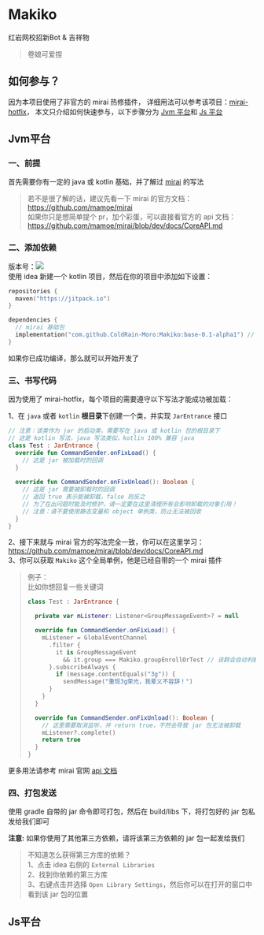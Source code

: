 # Makiko

红岩网校招新Bot & 吉祥物

> 卷娘可爱捏

## 如何参与？
因为本项目使用了非官方的 mirai 热修插件，
详细用法可以参考该项目：[mirai-hotfix](https://github.com/985892345/mirai-hotfix)，
本文只介绍如何快速参与，以下步骤分为 [Jvm 平台](#Jvm平台)和 [Js 平台](#Js平台)

## Jvm平台
### 一、前提
首先需要你有一定的 java 或 kotlin 基础，并了解过 [mirai](https://github.com/mamoe/mirai) 的写法
> 若不是很了解的话，建议先看一下 mirai 的官方文档：https://github.com/mamoe/mirai  
> 如果你只是想简单提个 pr，加个彩蛋，可以直接看官方的 api 文档：https://github.com/mamoe/mirai/blob/dev/docs/CoreAPI.md

### 二、添加依赖
版本号：[![](https://jitpack.io/v/ColdRain-Moro/Makiko.svg)](https://jitpack.io/#ColdRain-Moro/Makiko)  
使用 idea 新建一个 kotlin 项目，然后在你的项目中添加如下设置：
````kotlin
repositories {
  maven("https://jitpack.io")
}

dependencies { 
  // mirai 基础包
  implementation("com.github.ColdRain-Moro:Makiko:base-0.1-alpha1") // 版本号请看上方 jitpack 标签
}
````
如果你已成功编译，那么就可以开始开发了

### 三、书写代码
因为使用了 mirai-hotfix，每个项目的需要遵守以下写法才能成功被加载：

1、在 `java` 或者 `kotlin` **根目录**下创建一个类，并实现 `JarEntrance` 接口
````kotlin
// 注意：该类作为 jar 的启动类，需要写在 java 或 kotlin 包的根目录下
// 这是 kotlin 写法，java 写法类似，kotlin 100% 兼容 java
class Test : JarEntrance {
  override fun CommandSender.onFixLoad() {
    // 这是 jar 被加载时的回调
  }
  
  override fun CommandSender.onFixUnload(): Boolean {
    // 这是 jar 需要被卸载时的回调
    // 返回 true 表示能被卸载，false 则反之
    // 为了在出问题时能及时修护，请一定要在这里清理所有会影响卸载的对象引用！
    // 注意：请不要使用静态变量和 object 单例类，防止无法被回收
  }
}
````
2、接下来就与 mirai 官方的写法完全一致，你可以在这里学习：https://github.com/mamoe/mirai/blob/dev/docs/CoreAPI.md  
3、你可以获取 `Makiko` 这个全局单例，他是已经自带的一个 mirai 插件
> 例子：  
> 比如你想回复一些关键词  
> ````kotlin
> class Test : JarEntrance {
> 
>   private var mListener: Listener<GroupMessageEvent>? = null
> 
>   override fun CommandSender.onFixLoad() {
>     mListener = GlobalEventChannel
>       .filter {
>         it is GroupMessageEvent
>           && it.group === Makiko.groupEnrollOrTest // 该群会自动判断是否是测试群还是招生大群，方便测试
>       }.subscribeAlways {
>         if (message.contentEquals("3g")) {
>           sendMessage("重现3g荣光，我辈义不容辞！")
>       }
>     }
>   }
> 
>   override fun CommandSender.onFixUnload(): Boolean {
>     // 这里需要取消监听，并 return true，不然会导致 jar 包无法被卸载
>     mListener?.complete()
>     return true
>   }
> }
> ````
更多用法请参考 mirai 官网 [api 文档](https://github.com/mamoe/mirai/blob/dev/docs/CoreAPI.md)

### 四、打包发送
使用 gradle 自带的 jar 命令即可打包，然后在 build/libs 下，将打包好的 jar 包私发给我们即可

**注意:** 如果你使用了其他第三方依赖，请将该第三方依赖的 jar 包一起发给我们
> 不知道怎么获得第三方库的依赖？  
> 1、点击 idea 右侧的 `External Libraries`  
> 2、找到你依赖的第三方库  
> 3、右键点击并选择 `Open Library Settings`，然后你可以在打开的窗口中看到该 jar 包的位置

## Js平台


